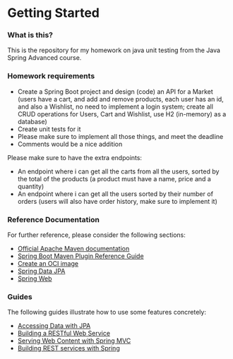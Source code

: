 # Getting Started

### What is this?

This is the repository for my homework on java unit testing from the Java Spring Advanced course.

### Homework requirements

* Create a Spring Boot project and design (code) an API for a Market (users have a cart, and add and remove products, 
  each user has an id, and also a Wishlist, no need to implement a login system; create all CRUD operations for Users, Cart and Wishlist, use H2 (in-memory) as a database)
* Create unit tests for it
* Please make sure to implement all those things, and meet the deadline
* Comments would be a nice addition 

Please make sure to have the extra endpoints:

* An endpoint where i can get all the carts from all the users, sorted by the total of the products (a product must 
have a name, price and a quantity)
* An endpoint where i can get all the users sorted by their number of orders (users will also have order history, 
  make sure to implement it)

### Reference Documentation

For further reference, please consider the following sections:

* [Official Apache Maven documentation](https://maven.apache.org/guides/index.html)
* [Spring Boot Maven Plugin Reference Guide](https://docs.spring.io/spring-boot/docs/2.6.6/maven-plugin/reference/html/)
* [Create an OCI image](https://docs.spring.io/spring-boot/docs/2.6.6/maven-plugin/reference/html/#build-image)
* [Spring Data JPA](https://docs.spring.io/spring-boot/docs/2.6.6/reference/htmlsingle/#boot-features-jpa-and-spring-data)
* [Spring Web](https://docs.spring.io/spring-boot/docs/2.6.6/reference/htmlsingle/#boot-features-developing-web-applications)

### Guides

The following guides illustrate how to use some features concretely:

* [Accessing Data with JPA](https://spring.io/guides/gs/accessing-data-jpa/)
* [Building a RESTful Web Service](https://spring.io/guides/gs/rest-service/)
* [Serving Web Content with Spring MVC](https://spring.io/guides/gs/serving-web-content/)
* [Building REST services with Spring](https://spring.io/guides/tutorials/bookmarks/)

